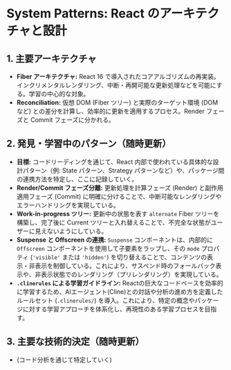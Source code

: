 # System Patterns: React のアーキテクチャと設計

## 1. 主要アーキテクチャ

*   **Fiber アーキテクチャ:** React 16 で導入されたコアアルゴリズムの再実装。インクリメンタルレンダリング、中断・再開可能な更新処理などを可能にする。学習の中心的な対象。
*   **Reconciliation:** 仮想 DOM (Fiber ツリー) と実際のターゲット環境 (DOM など) との差分を計算し、効率的に更新を適用するプロセス。Render フェーズと Commit フェーズに分かれる。

## 2. 発見・学習中のパターン（随時更新）

*   **目標:** コードリーディングを通じて、React 内部で使われている具体的な設計パターン（例: State パターン、Strategy パターンなど）や、パッケージ間の連携方法を特定し、ここに記録していく。
*   **Render/Commit フェーズ分離:** 更新処理を計算フェーズ (Render) と副作用適用フェーズ (Commit) に明確に分けることで、中断可能なレンダリングやエラーハンドリングを実現している。
*   **Work-in-progress ツリー:** 更新中の状態を表す `alternate` Fiber ツリーを構築し、完了後に Current ツリーと入れ替えることで、不完全な状態がユーザーに見えないようにしている。
*   **Suspense と Offscreen の連携:** `Suspense` コンポーネントは、内部的に `Offscreen` コンポーネントを使用して子要素をラップし、その `mode` プロパティ (`'visible'` または `'hidden'`) を切り替えることで、コンテンツの表示・非表示を制御している。これにより、サスペンド時のフォールバック表示や、非表示状態でのレンダリング（プリレンダリング）を実現している。
*   **`.clinerules` による学習ガイドライン:** Reactの巨大なコードベースを効率的に学習するため、AIエージェント(Cline)との対話や分析の進め方を定義したルールセット (`.clinerules/`) を導入。これにより、特定の概念やパッケージに対する学習アプローチを体系化し、再現性のある学習プロセスを目指す。

## 3. 主要な技術的決定（随時更新）

*   (コード分析を通じて特定していく)
